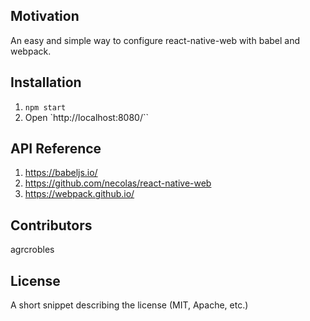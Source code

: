 ## Motivation

An easy and simple way to configure react-native-web with babel and webpack.

## Installation

1. `npm start`
2. Open `http://localhost:8080/``

## API Reference

1. https://babeljs.io/
2. https://github.com/necolas/react-native-web
3. https://webpack.github.io/

## Contributors

agrcrobles

## License

A short snippet describing the license (MIT, Apache, etc.)
